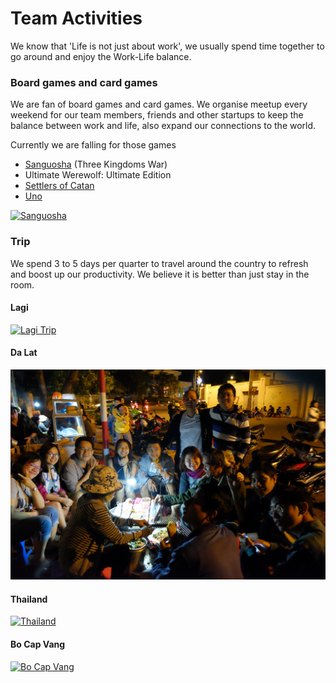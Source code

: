 # Team Activities

We know that 'Life is not just about work', we usually spend time together to go around and enjoy the Work-Life balance.

### Board games and card games

We are fan of board games and card games. We organise meetup every weekend for our team members, friends and other startups to keep the balance between work and life, also expand our connections to the world.

Currently we are falling for those games

- [Sanguosha](http://sanguosha.com) (Three Kingdoms War)
- Ultimate Werewolf: Ultimate Edition
- [Settlers of Catan](http://www.catan.com)
- [Uno](https://en.wikipedia.org/wiki/Uno_(card_game))


[![Sanguosha](https://raw.githubusercontent.com/dwarvesf/WeAreHiring/master/images/sgs.jpg)](/images/sgs.jpg)

### Trip

We spend 3 to 5 days per quarter to travel around the country to refresh and boost up our productivity. We believe it is better than just stay in the room.

#### Lagi

[![Lagi Trip](https://raw.githubusercontent.com/dwarvesf/WeAreHiring/master/images/lagi.jpg)](/images/lagi.jpg)

#### Da Lat

[![Da Lat Trip](https://raw.githubusercontent.com/dwarvesf/WeAreHiring/master/images/dalat.jpg)](/images/dalat.jpg)

#### Thailand

[![Thailand](https://raw.githubusercontent.com/dwarvesf/WeAreHiring/master/images/thailand.jpg)](/images/thailand.jpg)

#### Bo Cap Vang

[![Bo Cap Vang](https://raw.githubusercontent.com/dwarvesf/WeAreHiring/master/images/bocapvang.jpg)](/images/bocapvang.jpg)